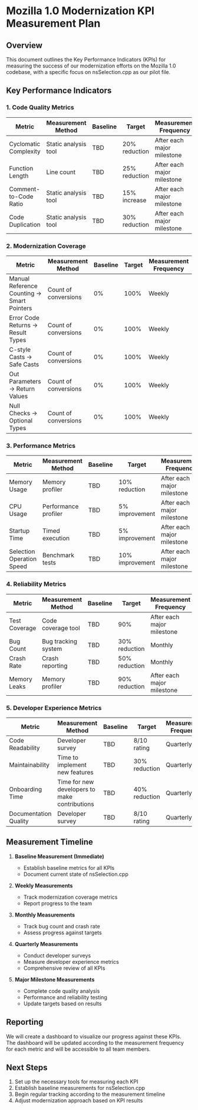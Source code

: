 # Mozilla 1.0 Modernization KPI Measurement Plan

## Overview

This document outlines the Key Performance Indicators (KPIs) for measuring the success of our modernization efforts on the Mozilla 1.0 codebase, with a specific focus on nsSelection.cpp as our pilot file.

## Key Performance Indicators

### 1. Code Quality Metrics

| Metric | Measurement Method | Baseline | Target | Measurement Frequency |
|--------|-------------------|---------|--------|----------------------|
| Cyclomatic Complexity | Static analysis tool | TBD | 20% reduction | After each major milestone |
| Function Length | Line count | TBD | 25% reduction | After each major milestone |
| Comment-to-Code Ratio | Static analysis tool | TBD | 15% increase | After each major milestone |
| Code Duplication | Static analysis tool | TBD | 30% reduction | After each major milestone |

### 2. Modernization Coverage

| Metric | Measurement Method | Baseline | Target | Measurement Frequency |
|--------|-------------------|---------|--------|----------------------|
| Manual Reference Counting → Smart Pointers | Count of conversions | 0% | 100% | Weekly |
| Error Code Returns → Result Types | Count of conversions | 0% | 100% | Weekly |
| C-style Casts → Safe Casts | Count of conversions | 0% | 100% | Weekly |
| Out Parameters → Return Values | Count of conversions | 0% | 100% | Weekly |
| Null Checks → Optional Types | Count of conversions | 0% | 100% | Weekly |

### 3. Performance Metrics

| Metric | Measurement Method | Baseline | Target | Measurement Frequency |
|--------|-------------------|---------|--------|----------------------|
| Memory Usage | Memory profiler | TBD | 10% reduction | After each major milestone |
| CPU Usage | Performance profiler | TBD | 5% improvement | After each major milestone |
| Startup Time | Timed execution | TBD | 5% improvement | After each major milestone |
| Selection Operation Speed | Benchmark tests | TBD | 10% improvement | After each major milestone |

### 4. Reliability Metrics

| Metric | Measurement Method | Baseline | Target | Measurement Frequency |
|--------|-------------------|---------|--------|----------------------|
| Test Coverage | Code coverage tool | TBD | 90% | After each major milestone |
| Bug Count | Bug tracking system | TBD | 30% reduction | Monthly |
| Crash Rate | Crash reporting | TBD | 50% reduction | Monthly |
| Memory Leaks | Memory profiler | TBD | 90% reduction | After each major milestone |

### 5. Developer Experience Metrics

| Metric | Measurement Method | Baseline | Target | Measurement Frequency |
|--------|-------------------|---------|--------|----------------------|
| Code Readability | Developer survey | TBD | 8/10 rating | Quarterly |
| Maintainability | Time to implement new features | TBD | 30% reduction | Quarterly |
| Onboarding Time | Time for new developers to make contributions | TBD | 40% reduction | Quarterly |
| Documentation Quality | Developer survey | TBD | 8/10 rating | Quarterly |

## Measurement Timeline

1. **Baseline Measurement (Immediate)**
   - Establish baseline metrics for all KPIs
   - Document current state of nsSelection.cpp

2. **Weekly Measurements**
   - Track modernization coverage metrics
   - Report progress to the team

3. **Monthly Measurements**
   - Track bug count and crash rate
   - Assess progress against targets

4. **Quarterly Measurements**
   - Conduct developer surveys
   - Measure developer experience metrics
   - Comprehensive review of all KPIs

5. **Major Milestone Measurements**
   - Complete code quality analysis
   - Performance and reliability testing
   - Update targets based on results

## Reporting

We will create a dashboard to visualize our progress against these KPIs. The dashboard will be updated according to the measurement frequency for each metric and will be accessible to all team members.

## Next Steps

1. Set up the necessary tools for measuring each KPI
2. Establish baseline measurements for nsSelection.cpp
3. Begin regular tracking according to the measurement timeline
4. Adjust modernization approach based on KPI results 